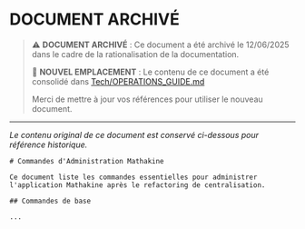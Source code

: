 # DOCUMENT ARCHIVÉ

> ⚠️ **DOCUMENT ARCHIVÉ** : Ce document a été archivé le 12/06/2025 dans le cadre de la rationalisation de la documentation.
>
> 📝 **NOUVEL EMPLACEMENT** : Le contenu de ce document a été consolidé dans [Tech/OPERATIONS_GUIDE.md](../../Tech/OPERATIONS_GUIDE.md)
>
> Merci de mettre à jour vos références pour utiliser le nouveau document.

---

*Le contenu original de ce document est conservé ci-dessous pour référence historique.*

```
# Commandes d'Administration Mathakine

Ce document liste les commandes essentielles pour administrer l'application Mathakine après le refactoring de centralisation.

## Commandes de base

... 